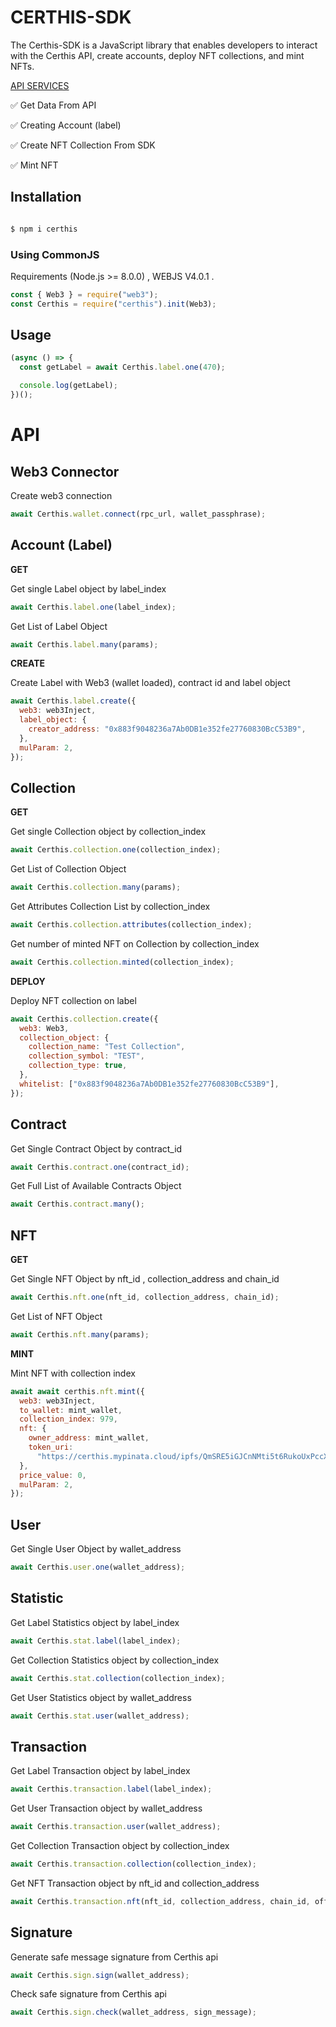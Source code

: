# CERTHIS-SDK

The Certhis-SDK is a JavaScript library that enables developers to interact with the Certhis API, create accounts, deploy NFT collections, and mint NFTs.

<a  href="https://app.swaggerhub.com/apis-docs/Certhis.IO/certhis/1.0.0">API SERVICES</a>

✅ Get Data From API<br  />

✅ Creating Account (label)<br  />

✅ Create NFT Collection From SDK <br  />

✅ Mint NFT<br  />

## Installation

```sh

$ npm i certhis

```

### Using CommonJS

Requirements (Node.js >= 8.0.0) , WEBJS V4.0.1 .

```js
const { Web3 } = require("web3");
const Certhis = require("certhis").init(Web3);
```

## Usage

```js
(async () => {
  const getLabel = await Certhis.label.one(470);

  console.log(getLabel);
})();
```

# API

## Web3 Connector

Create web3 connection

```js
await Certhis.wallet.connect(rpc_url, wallet_passphrase);
```

## Account (Label)

**GET**

Get single Label object by label_index

```js
await Certhis.label.one(label_index);
```

Get List of Label Object

```js
await Certhis.label.many(params);
```

**CREATE**

Create Label with Web3 (wallet loaded), contract id and label object

```js
await Certhis.label.create({
  web3: web3Inject,
  label_object: {
    creator_address: "0x883f9048236a7Ab0DB1e352fe27760830BcC53B9",
  },
  mulParam: 2,
});
```

## Collection

**GET**

Get single Collection object by collection_index

```js
await Certhis.collection.one(collection_index);
```

Get List of Collection Object

```js
await Certhis.collection.many(params);
```

Get Attributes Collection List by collection_index

```js
await Certhis.collection.attributes(collection_index);
```

Get number of minted NFT on Collection by collection_index

```js
await Certhis.collection.minted(collection_index);
```

**DEPLOY**

Deploy NFT collection on label

```js
await Certhis.collection.create({
  web3: Web3,
  collection_object: {
    collection_name: "Test Collection",
    collection_symbol: "TEST",
    collection_type: true,
  },
  whitelist: ["0x883f9048236a7Ab0DB1e352fe27760830BcC53B9"],
});
```

## Contract

Get Single Contract Object by contract_id

```js
await Certhis.contract.one(contract_id);
```

Get Full List of Available Contracts Object

```js
await Certhis.contract.many();
```

## NFT

**GET**

Get Single NFT Object by nft_id , collection_address and chain_id

```js
await Certhis.nft.one(nft_id, collection_address, chain_id);
```

Get List of NFT Object

```js
await Certhis.nft.many(params);
```

**MINT**

Mint NFT with collection index

```js
await await certhis.nft.mint({
  web3: web3Inject,
  to_wallet: mint_wallet,
  collection_index: 979,
  nft: {
    owner_address: mint_wallet,
    token_uri:
      "https://certhis.mypinata.cloud/ipfs/QmSRE5iGJCnNMti5t6RukoUxPccX3ouDRwKx7Sy5jupcNR/28.json",
  },
  price_value: 0,
  mulParam: 2,
});
```

## User

Get Single User Object by wallet_address

```js
await Certhis.user.one(wallet_address);
```

## Statistic

Get Label Statistics object by label_index

```js
await Certhis.stat.label(label_index);
```

Get Collection Statistics object by collection_index

```js
await Certhis.stat.collection(collection_index);
```

Get User Statistics object by wallet_address

```js
await Certhis.stat.user(wallet_address);
```

## Transaction

Get Label Transaction object by label_index

```js
await Certhis.transaction.label(label_index);
```

Get User Transaction object by wallet_address

```js
await Certhis.transaction.user(wallet_address);
```

Get Collection Transaction object by collection_index

```js
await Certhis.transaction.collection(collection_index);
```

Get NFT Transaction object by nft_id and collection_address

```js
await Certhis.transaction.nft(nft_id, collection_address, chain_id, offset_id);
```

## Signature

Generate safe message signature from Certhis api

```js
await Certhis.sign.sign(wallet_address);
```

Check safe signature from Certhis api

```js
await Certhis.sign.check(wallet_address, sign_message);
```
